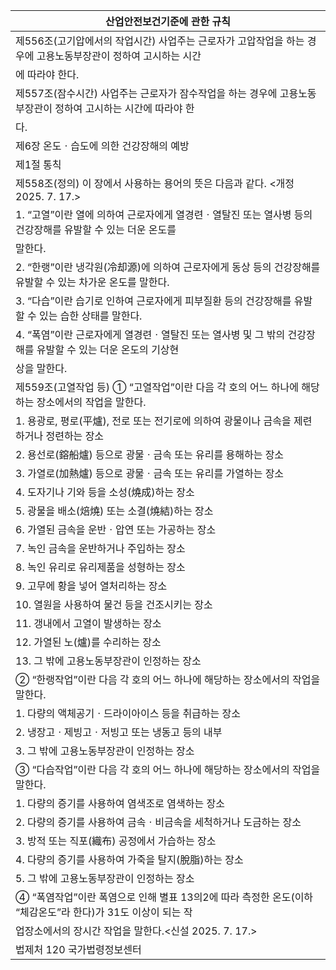 | 산업안전보건기준에 관한 규칙 |
| --- |
| 제556조(고기압에서의 작업시간) 사업주는 근로자가 고압작업을 하는 경우에 고용노동부장관이 정하여 고시하는 시간 |
| 에 따라야 한다. |
| 제557조(잠수시간) 사업주는 근로자가 잠수작업을 하는 경우에 고용노동부장관이 정하여 고시하는 시간에 따라야 한 |
| 다. |
| 제6장 온도ㆍ습도에 의한 건강장해의 예방 |
| 제1절 통칙 |
| 제558조(정의) 이 장에서 사용하는 용어의 뜻은 다음과 같다. <개정 2025. 7. 17.> |
| 1. “고열”이란 열에 의하여 근로자에게 열경련ㆍ열탈진 또는 열사병 등의 건강장해를 유발할 수 있는 더운 온도를 |
| 말한다. |
| 2. “한랭”이란 냉각원(冷却源)에 의하여 근로자에게 동상 등의 건강장해를 유발할 수 있는 차가운 온도를 말한다. |
| 3. “다습”이란 습기로 인하여 근로자에게 피부질환 등의 건강장해를 유발할 수 있는 습한 상태를 말한다. |
| 4. “폭염”이란 근로자에게 열경련ㆍ열탈진 또는 열사병 및 그 밖의 건강장해를 유발할 수 있는 더운 온도의 기상현 |
| 상을 말한다. |
| 제559조(고열작업 등) ① “고열작업”이란 다음 각 호의 어느 하나에 해당하는 장소에서의 작업을 말한다. |
| 1. 용광로, 평로(平爐), 전로 또는 전기로에 의하여 광물이나 금속을 제련하거나 정련하는 장소 |
| 2. 용선로(鎔船爐) 등으로 광물ㆍ금속 또는 유리를 용해하는 장소 |
| 3. 가열로(加熱爐) 등으로 광물ㆍ금속 또는 유리를 가열하는 장소 |
| 4. 도자기나 기와 등을 소성(燒成)하는 장소 |
| 5. 광물을 배소(焙燒) 또는 소결(燒結)하는 장소 |
| 6. 가열된 금속을 운반ㆍ압연 또는 가공하는 장소 |
| 7. 녹인 금속을 운반하거나 주입하는 장소 |
| 8. 녹인 유리로 유리제품을 성형하는 장소 |
| 9. 고무에 황을 넣어 열처리하는 장소 |
| 10. 열원을 사용하여 물건 등을 건조시키는 장소 |
| 11. 갱내에서 고열이 발생하는 장소 |
| 12. 가열된 노(爐)를 수리하는 장소 |
| 13. 그 밖에 고용노동부장관이 인정하는 장소 |
| ② “한랭작업”이란 다음 각 호의 어느 하나에 해당하는 장소에서의 작업을 말한다. |
| 1. 다량의 액체공기ㆍ드라이아이스 등을 취급하는 장소 |
| 2. 냉장고ㆍ제빙고ㆍ저빙고 또는 냉동고 등의 내부 |
| 3. 그 밖에 고용노동부장관이 인정하는 장소 |
| ③ “다습작업”이란 다음 각 호의 어느 하나에 해당하는 장소에서의 작업을 말한다. |
| 1. 다량의 증기를 사용하여 염색조로 염색하는 장소 |
| 2. 다량의 증기를 사용하여 금속ㆍ비금속을 세척하거나 도금하는 장소 |
| 3. 방적 또는 직포(織布) 공정에서 가습하는 장소 |
| 4. 다량의 증기를 사용하여 가죽을 탈지(脫脂)하는 장소 |
| 5. 그 밖에 고용노동부장관이 인정하는 장소 |
| ④ “폭염작업”이란 폭염으로 인해 별표 13의2에 따라 측정한 온도(이하 “체감온도”라 한다)가 31도 이상이 되는 작 |
| 업장소에서의 장시간 작업을 말한다.<신설 2025. 7. 17.> |
| 법제처                                                            120                                                       국가법령정보센터 |